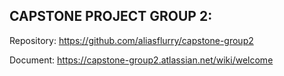 ## CAPSTONE PROJECT GROUP 2:
Repository: https://github.com/aliasflurry/capstone-group2

Document: https://capstone-group2.atlassian.net/wiki/welcome
